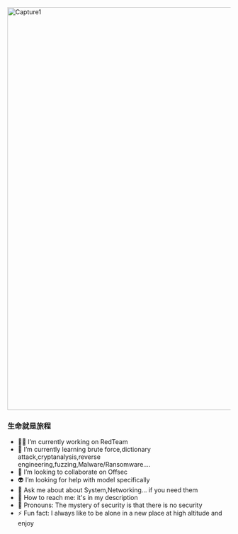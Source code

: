 <img width="910" alt="Capture1" src="https://github.com/phihung5705developer/phihung5705developer/assets/115966431/4237acce-37e6-4873-9bb0-b392a9287552">

### 生命就是旅程 

- 🕵️‍♂️ I’m currently working on RedTeam 
- 🌴 I’m currently learning brute force,dictionary attack,cryptanalysis,reverse engineering,fuzzing,Malware/Ransomware....
- 💎 I’m looking to collaborate on Offsec
- 👽 I’m looking for help with model specifically
- 💬 Ask me about about System,Networking... if you need them
- 👀 How to reach me: it's in my description
- 🙂 Pronouns: The mystery of security is that there is no security
- ⚡ Fun fact: I always like to be alone in a new place at high altitude and enjoy


